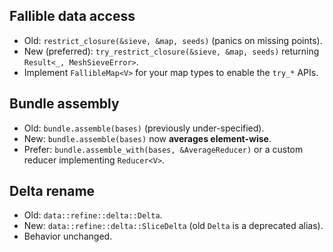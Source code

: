## Fallible data access

- Old: `restrict_closure(&sieve, &map, seeds)` (panics on missing points).
- New (preferred): `try_restrict_closure(&sieve, &map, seeds)` returning `Result<_, MeshSieveError>`.
- Implement `FallibleMap<V>` for your map types to enable the `try_*` APIs.

## Bundle assembly

- Old: `bundle.assemble(bases)` (previously under-specified).
- New: `bundle.assemble(bases)` now **averages element-wise**.
- Prefer: `bundle.assemble_with(bases, &AverageReducer)` or a custom reducer implementing `Reducer<V>`.

## Delta rename

- Old: `data::refine::delta::Delta`.
- New: `data::refine::delta::SliceDelta` (old `Delta` is a deprecated alias).
- Behavior unchanged.
